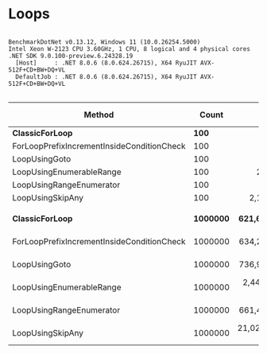 # Loops





```

BenchmarkDotNet v0.13.12, Windows 11 (10.0.26254.5000)
Intel Xeon W-2123 CPU 3.60GHz, 1 CPU, 8 logical and 4 physical cores
.NET SDK 9.0.100-preview.6.24328.19
  [Host]     : .NET 8.0.6 (8.0.624.26715), X64 RyuJIT AVX-512F+CD+BW+DQ+VL
  DefaultJob : .NET 8.0.6 (8.0.624.26715), X64 RyuJIT AVX-512F+CD+BW+DQ+VL


```
| Method                                     | Count   | Mean             | Error          | StdDev         | Median           | Ratio | RatioSD | Gen0       | Allocated  | Alloc Ratio |
|------------------------------------------- |-------- |-----------------:|---------------:|---------------:|-----------------:|------:|--------:|-----------:|-----------:|------------:|
| **ClassicForLoop**                             | **100**     |         **68.68 ns** |       **1.392 ns** |       **1.710 ns** |         **68.14 ns** |  **1.00** |    **0.00** |          **-** |          **-** |          **NA** |
| ForLoopPrefixIncrementInsideConditionCheck | 100     |         69.11 ns |       0.797 ns |       0.745 ns |         68.93 ns |  1.00 |    0.03 |          - |          - |          NA |
| LoopUsingGoto                              | 100     |         79.13 ns |       1.629 ns |       3.100 ns |         77.87 ns |  1.17 |    0.05 |          - |          - |          NA |
| LoopUsingEnumerableRange                   | 100     |        265.66 ns |       2.154 ns |       2.015 ns |        265.29 ns |  3.86 |    0.11 |     0.0091 |       40 B |          NA |
| LoopUsingRangeEnumerator                   | 100     |         71.29 ns |       1.461 ns |       1.624 ns |         70.68 ns |  1.04 |    0.04 |          - |          - |          NA |
| LoopUsingSkipAny                           | 100     |      2,117.01 ns |      38.128 ns |      52.191 ns |      2,100.20 ns | 30.94 |    1.08 |     1.1215 |     4848 B |          NA |
|                                            |         |                  |                |                |                  |       |         |            |            |             |
| **ClassicForLoop**                             | **1000000** |    **621,601.79 ns** |   **4,292.268 ns** |   **3,804.984 ns** |    **621,258.54 ns** |  **1.00** |    **0.00** |          **-** |          **-** |          **NA** |
| ForLoopPrefixIncrementInsideConditionCheck | 1000000 |    634,262.15 ns |  11,845.962 ns |  13,641.827 ns |    628,994.82 ns |  1.02 |    0.02 |          - |          - |          NA |
| LoopUsingGoto                              | 1000000 |    736,970.26 ns |  14,663.823 ns |  40,876.879 ns |    720,258.35 ns |  1.28 |    0.07 |          - |          - |          NA |
| LoopUsingEnumerableRange                   | 1000000 |  2,446,004.27 ns |  11,932.605 ns |  11,161.766 ns |  2,444,328.12 ns |  3.93 |    0.03 |          - |       42 B |          NA |
| LoopUsingRangeEnumerator                   | 1000000 |    661,470.06 ns |  15,670.585 ns |  44,454.843 ns |    645,006.93 ns |  1.04 |    0.04 |          - |          - |          NA |
| LoopUsingSkipAny                           | 1000000 | 21,023,507.14 ns | 407,560.965 ns | 485,172.337 ns | 20,955,762.50 ns | 33.86 |    0.92 | 11125.0000 | 48000060 B |          NA |
